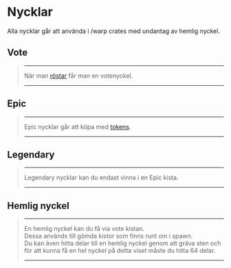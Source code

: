 # Nycklar
Alla nycklar går att använda i /warp crates med undantag av hemlig nyckel.

## Vote
>---
>När man [röstar](?id=rösta) får man en votenyckel.  
>
>---

## Epic
>---
>Epic nycklar går att köpa med [tokens](tokens).  
>
>---

## Legendary
>---
>Legendary nycklar kan du endast vinna i en Epic kista.  
>
>---

## Hemlig nyckel
>---
>En hemlig nyckel kan du få via vote kistan.  
>Dessa används till gömda kistor som finns runt om i spawn.  
>Du kan även hitta delar till en hemlig nyckel genom att gräva sten och för att kunna få en hel nyckel på detta viset måste du hitta 64 delar.
>
>---